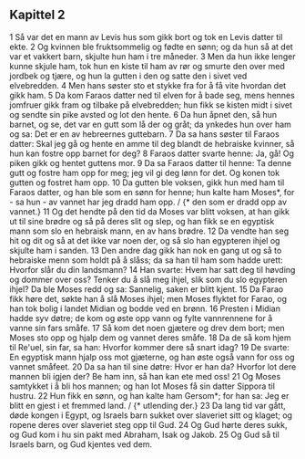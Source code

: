 ## Kapittel 2

1 Så var det en mann av Levis hus som gikk bort og tok en Levis datter til ekte.
2 Og kvinnen ble fruktsommelig og fødte en sønn; og da hun så at det var et vakkert barn, skjulte hun ham i tre måneder.
3 Men da hun ikke lenger kunne skjule ham, tok hun en kiste til ham av rør og smurte den over med jordbek og tjære, og hun la gutten i den og satte den i sivet ved elvebredden.
4 Men hans søster sto et stykke fra for å få vite hvordan det gikk ham.
5 Da kom Faraos datter ned til elven for å bade seg, mens hennes jomfruer gikk fram og tilbake på elvebredden; hun fikk se kisten midt i sivet og sendte sin pike avsted og lot den hente.
6 Da hun åpnet den, så hun barnet, og se, det var en gutt som lå der og gråt; da ynkedes hun over ham og sa: Det er en av hebreernes guttebarn.
7 Da sa hans søster til Faraos datter: Skal jeg gå og hente en amme til deg blandt de hebraiske kvinner, så hun kan fostre opp barnet for deg?
8 Faraos datter svarte henne: Ja, gå! Og piken gikk og hentet guttens mor.
9 Da sa Faraos datter til henne: Ta denne gutt og fostre ham opp for meg; jeg vil gi deg lønn for det. Og konen tok gutten og fostret ham opp.
10 Da gutten ble voksen, gikk hun med ham til Faraos datter, og han ble som en sønn for henne; hun kalte ham Moses*, for - sa hun - av vannet har jeg dradd ham opp. / {* den som er dradd opp av vannet.}
11 Og det hendte på den tid da Moses var blitt voksen, at han gikk ut til sine brødre og så på deres slit og slep, og han fikk se en egyptisk mann som slo en hebraisk mann, en av hans brødre.
12 Da vendte han seg hit og dit og så at det ikke var noen der, og så slo han egypteren ihjel og skjulte ham i sanden.
13 Den andre dag gikk han nok en gang ut og så to hebraiske menn som holdt på å slåss; da sa han til ham som hadde urett: Hvorfor slår du din landsmann?
14 Han svarte: Hvem har satt deg til høvding og dommer over oss? Tenker du å slå meg ihjel, slik som du slo egypteren ihjel? Da ble Moses redd og sa: Sannelig, saken er blitt kjent.
15 Da Farao fikk høre det, søkte han å slå Moses ihjel; men Moses flyktet for Farao, og han tok bolig i landet Midian og bodde ved en brønn.
16 Presten i Midian hadde syv døtre; de kom og øste opp vann og fylte vannrennene for å vanne sin fars småfe.
17 Så kom det noen gjætere og drev dem bort; men Moses sto opp og hjalp dem og vannet deres småfe.
18 Da de så kom hjem til Re'uel, sin far, sa han: Hvorfor kommer dere så snart idag?
19 De svarte: En egyptisk mann hjalp oss mot gjæterne, og han øste også vann for oss og vannet småfeet.
20 Da sa han til sine døtre: Hvor er han da? Hvorfor lot dere mannen bli igjen der? Be ham inn, så han kan ete med oss!
21 Og Moses samtykket i å bli hos mannen; og han lot Moses få sin datter Sippora til hustru.
22 Hun fikk en sønn, og han kalte ham Gersom*; for han sa: Jeg er blitt en gjest i et fremmed land. / {* utlending der.}
23 Da lang tid var gått, døde kongen i Egypt, og Israels barn sukket over slaveriet sitt og klaget; og ropene deres over slaveriet steg opp til Gud.
24 Og Gud hørte deres sukk, og Gud kom i hu sin pakt med Abraham, Isak og Jakob.
25 Og Gud så til Israels barn, og Gud kjentes ved dem.
